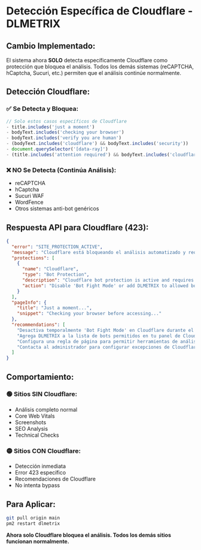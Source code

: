 # Detección Específica de Cloudflare - DLMETRIX

## **Cambio Implementado:**
El sistema ahora **SOLO** detecta específicamente Cloudflare como protección que bloquea el análisis. Todos los demás sistemas (reCAPTCHA, hCaptcha, Sucuri, etc.) permiten que el análisis continúe normalmente.

## **Detección Cloudflare:**

### ✅ **Se Detecta y Bloquea:**
```javascript
// Solo estos casos específicos de Cloudflare
- title.includes('just a moment')
- bodyText.includes('checking your browser') 
- bodyText.includes('verify you are human')
- (bodyText.includes('cloudflare') && bodyText.includes('security'))
- document.querySelector('[data-ray]')
- (title.includes('attention required') && bodyText.includes('cloudflare'))
```

### ❌ **NO Se Detecta (Continúa Análisis):**
- reCAPTCHA
- hCaptcha  
- Sucuri WAF
- WordFence
- Otros sistemas anti-bot genéricos

## **Respuesta API para Cloudflare (423):**
```json
{
  "error": "SITE_PROTECTION_ACTIVE",
  "message": "Cloudflare está bloqueando el análisis automatizado y requiere verificación humana",
  "protections": [
    {
      "name": "Cloudflare",
      "type": "Bot Protection",
      "description": "Cloudflare bot protection is active and requires human verification",
      "action": "Disable 'Bot Fight Mode' or add DLMETRIX to allowed bots in Cloudflare dashboard"
    }
  ],
  "pageInfo": {
    "title": "Just a moment...",
    "snippet": "Checking your browser before accessing..."
  },
  "recommendations": [
    "Desactiva temporalmente 'Bot Fight Mode' en Cloudflare durante el análisis",
    "Agrega DLMETRIX a la lista de bots permitidos en tu panel de Cloudflare",
    "Configura una regla de página para permitir herramientas de análisis SEO",
    "Contacta al administrador para configurar excepciones de Cloudflare"
  ]
}
```

## **Comportamiento:**

### 🟢 **Sitios SIN Cloudflare:**
- Análisis completo normal
- Core Web Vitals
- Screenshots  
- SEO Analysis
- Technical Checks

### 🟡 **Sitios CON Cloudflare:**
- Detección inmediata
- Error 423 específico
- Recomendaciones de Cloudflare
- No intenta bypass

## **Para Aplicar:**
```bash
git pull origin main
pm2 restart dlmetrix
```

**Ahora solo Cloudflare bloquea el análisis. Todos los demás sitios funcionan normalmente.**